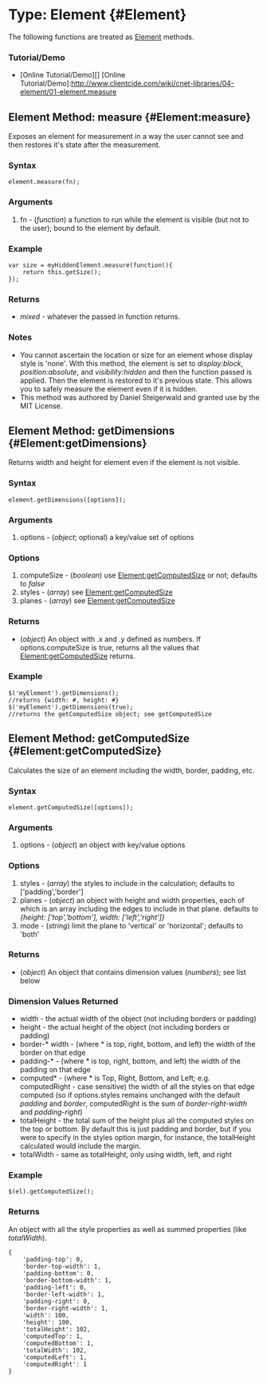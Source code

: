 Type: Element {#Element}
==========================
The following functions are treated as [Element][] methods.

### Tutorial/Demo

* [Online Tutorial/Demo][]
[Online Tutorial/Demo]:http://www.clientcide.com/wiki/cnet-libraries/04-element/01-element.measure


Element Method: measure {#Element:measure}
------------------------------------------

Exposes an element for measurement in a way the user cannot see and then restores it's state after the measurement.

### Syntax

	element.measure(fn);

### Arguments

1. fn - (*function*) a function to run while the element is visible (but not to the user); bound to the element by default.

### Example

	var size = myHiddenElement.measure(function(){
		return this.getSize();
	});

### Returns

* *mixed* - whatever the passed in function returns.

### Notes

* You cannot ascertain the location or size for an element whose display style is 'none'. With this method, the element is set to *display:block*, *position:absolute*, and *visibility:hidden* and then the function passed is applied. Then the element is restored to it's previous state. This allows you to safely measure the element even if it is hidden.
* This method was authored by Daniel Steigerwald and granted use by the MIT License.


Element Method: getDimensions {#Element:getDimensions}
------------------------------------------------------

Returns width and height for element even if the element is not visible.

### Syntax

	element.getDimensions([options]);

### Arguments

1. options - (*object*; optional) a key/value set of options

### Options

1. computeSize - (*boolean*) use [Element:getComputedSize][] or not; defaults to *false*
2. styles - (*array*) see [Element:getComputedSize][]
3. planes - (*array*) see [Element:getComputedSize][]

###	Returns

* (*object*) An object with .x and .y defined as numbers. If options.computeSize is true, returns all the values that [Element:getComputedSize][] returns.

### Example

	$('myElement').getDimensions();
	//returns {width: #, height: #}
	$('myElement').getDimensions(true);
	//returns the getComputedSize object; see getComputedSize

Element Method: getComputedSize {#Element:getComputedSize}
----------------------------------------------------------

Calculates the size of an element including the width, border, padding, etc.

### Syntax

	element.getComputedSize([options]);

### Arguments

1. options - (*object*) an object with key/value options

### Options

1. styles - (*array*) the styles to include in the calculation; defaults to ['padding','border']
2. planes - (*object*) an object with height and width properties, each of which is an array including the edges to include in that plane. defaults to *{height: ['top','bottom'], width: ['left','right']}*
3. mode - (*string*) limit the plane to 'vertical' or 'horizontal'; defaults to 'both'

### Returns

* (*object*) An object that contains dimension values (*numbers*); see list below

### Dimension Values Returned

* width - the actual width of the object (not including borders or padding)
* height - the actual height of the object (not including borders or padding)
* border-\* width - (where \* is top, right, bottom, and left) the width of the border on that edge
* padding-\* - (where \* is top, right, bottom, and left) the width of the padding on that edge
* computed\* - (where \* is Top, Right, Bottom, and Left; e.g. computedRight - case sensitive) the width of all the styles on that edge computed (so if options.styles remains unchanged with the default *padding* and *border*, computedRight is the sum of *border-right-width* and *padding-right*)
* totalHeight - the total sum of the height plus all the computed styles on the top or bottom. By default this is just padding and border, but if you were to specify in the styles option margin, for instance, the totalHeight calculated would include the margin.
* totalWidth - same as totalHeight, only using width, left, and right

### Example

	$(el).getComputedSize();

### Returns

An object with all the style properties as well as summed properties (like *totalWidth*).

	{
		'padding-top': 0,
		'border-top-width': 1,
		'padding-bottom': 0,
		'border-bottom-width': 1,
		'padding-left': 0,
		'border-left-width': 1,
		'padding-right': 0,
		'border-right-width': 1,
		'width': 100,
		'height': 100,
		'totalHeight': 102,
		'computedTop': 1,
		'computedBottom': 1,
		'totalWidth': 102,
		'computedLeft': 1,
		'computedRight': 1
	}

[Element:getComputedSize]: #Element:getComputedSize
[Element]: /core/Element/Element
